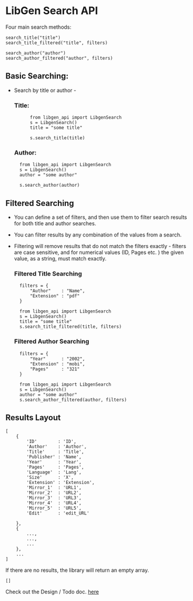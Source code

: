 # LibGen Search API

Four main search methods: 
	
	search_title("title")
	search_title_filtered("title", filters)
	
	search_author("author")
	search_author_filtered("author", filters)

## Basic Searching:

- Search by title or author - 

	### Title:

			from libgen_api import LibgenSearch
			s = LibgenSearch()
			title = "some title"

			s.search_title(title)

	### Author:

		from libgen_api import LibgenSearch
		s = LibgenSearch()
		author = "some author"

		s.search_author(author)

## Filtered Searching

- You can define a set of filters, and then use them to filter search results for both title and author searches.
- You can filter results by any combination of the values from a search.
- Filtering will remove results that do not match the filters exactly - filters are case sensitive, and for numerical values (ID, Pages etc. ) the given value, as a string, must match exactly. 

	### Filtered Title Searching

		filters = {
			"Author" 	: "Name",
			"Extension"	: "pdf"
		}

		from libgen_api import LibgenSearch
		s = LibgenSearch()
		title = "some title"
		s.search_title_filtered(title, filters)

	### Filtered Author Searching

		filters = {
			"Year" 		: "2002",
			"Extension"	: "mobi",
			"Pages"		: "321"
		}

		from libgen_api import LibgenSearch
		s = LibgenSearch()
		author = "some author"
		s.search_author_filtered(author, filters)

## Results Layout

    [
    	{
    		'ID'		: 'ID',
    		'Author'	: 'Author',
    		'Title'		: 'Title',
    		'Publisher'	: 'Name',
    		'Year'		: 'Year',
    		'Pages'		: 'Pages',
    		'Language'	: 'Lang',
    		'Size'		: 'X',
    		'Extension'	: 'Extension',
    		'Mirror_1'	: 'URL1',
    		'Mirror_2'	: 'URL2',
    		'Mirror_3'	: 'URL3',
    		'Mirror_4'	: 'URL4',
    		'Mirror_5'	: 'URL5',
    		'Edit'		: 'edit_URL'

    	},
    	{
    		...,
    		...,
    		...
    	},
    	...
    ]

If there are no results, the library will return an empty array.

    []

Check out the Design / Todo doc. [here](docs/specs.md)
